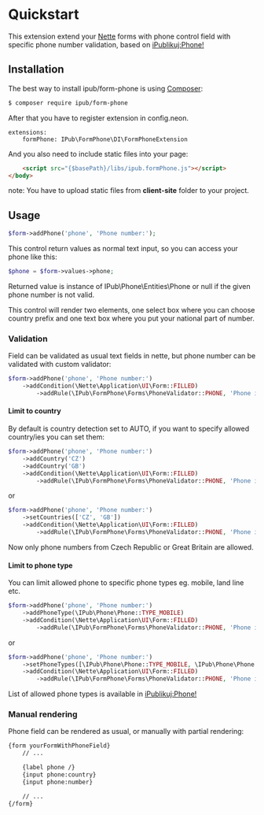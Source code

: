 # Quickstart

This extension extend your [Nette](http://nette.org) forms with phone control field with specific phone number validation, based on [iPublikuj:Phone!](https://github.com/iPublikuj/phone)

## Installation

The best way to install ipub/form-phone is using  [Composer](http://getcomposer.org/):

```sh
$ composer require ipub/form-phone
```

After that you have to register extension in config.neon.

```neon
extensions:
	formPhone: IPub\FormPhone\DI\FormPhoneExtension
```

And you also need to include static files into your page:

```html
	<script src="{$basePath}/libs/ipub.formPhone.js"></script>
</body>
```

note: You have to upload static files from **client-site** folder to your project.

## Usage

```php
$form->addPhone('phone', 'Phone number:');
```

This control return values as normal text input, so you can access your phone like this:

```php
$phone = $form->values->phone;
```

Returned value is instance of IPub\Phone\Entities\Phone or null if the given phone number is not valid.

This control will render two elements, one select box where you can choose country prefix and one text box where you put your national part of number.

### Validation

Field can be validated as usual text fields in nette, but phone number can be validated with custom validator:

```php
$form->addPhone('phone', 'Phone number:')
    ->addCondition(\Nette\Application\UI\Form::FILLED)
        ->addRule(\IPub\FormPhone\Forms\PhoneValidator::PHONE, 'Phone is invalid');
```

#### Limit to country

By default is country detection set to AUTO, if you want to specify allowed country/ies you can set them:

```php
$form->addPhone('phone', 'Phone number:')
    ->addCountry('CZ')
    ->addCountry('GB')
    ->addCondition(\Nette\Application\UI\Form::FILLED)
        ->addRule(\IPub\FormPhone\Forms\PhoneValidator::PHONE, 'Phone is invalid');
```

or

```php
$form->addPhone('phone', 'Phone number:')
    ->setCountries(['CZ', 'GB'])
    ->addCondition(\Nette\Application\UI\Form::FILLED)
        ->addRule(\IPub\FormPhone\Forms\PhoneValidator::PHONE, 'Phone is invalid');
```

Now only phone numbers from Czech Republic or Great Britain are allowed.

#### Limit to phone type

You can limit allowed phone to specific phone types eg. mobile, land line etc.

```php
$form->addPhone('phone', 'Phone number:')
    ->addPhoneType(\IPub\Phone\Phone::TYPE_MOBILE)
    ->addCondition(\Nette\Application\UI\Form::FILLED)
        ->addRule(\IPub\FormPhone\Forms\PhoneValidator::PHONE, 'Phone is invalid');
```

or

```php
$form->addPhone('phone', 'Phone number:')
    ->setPhoneTypes([\IPub\Phone\Phone::TYPE_MOBILE, \IPub\Phone\Phone::TYPE_PAGER])
    ->addCondition(\Nette\Application\UI\Form::FILLED)
        ->addRule(\IPub\FormPhone\Forms\PhoneValidator::PHONE, 'Phone is invalid');
```

List of allowed phone types is available in [iPublikuj:Phone!](https://github.com/iPublikuj/phone/blob/master/src/IPub/Phone/Phone.php#L39-L47)

### Manual rendering

Phone field can be rendered as usual, or manually with partial rendering:

```html
{form yourFormWithPhoneField}
    // ...

    {label phone /}
    {input phone:country}
    {input phone:number}

    // ...
{/form}
```
